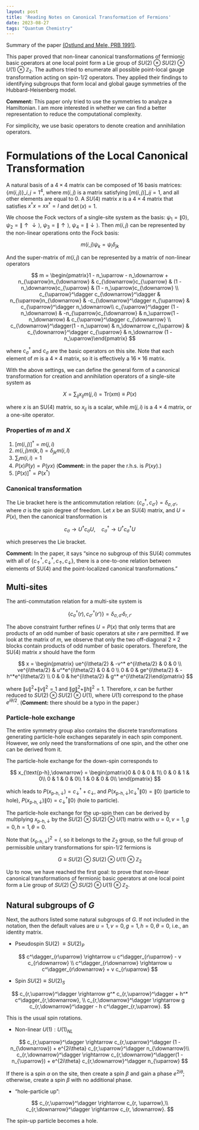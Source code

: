 ```yaml
---
layout: post
title: 'Reading Notes on Canonical Transformation of Fermions'
date: 2023-08-27
tags: "Quantum Chemistry"
---
```


Summary of the paper
[(Ostlund and Mele, PRB 1991)](https://journals.aps.org/prb/abstract/10.1103/PhysRevB.44.12413).

This paper proved that non-linear canonical transformations of fermionic basic operators at one local point form a Lie group of $SU(2) \otimes SU(2) \otimes U(1) \otimes \mathbb{Z}_2$. The authors tried to enumerate all possible point-local gauge transformation acting on spin-1/2 operators. They applied their findings to identifying subgroups that form local and global gauge symmetries of the Hubbard-Heisenberg model.

**Comment:** This paper only tried to use the symmetries to analyze a Hamiltonian. I am more interested in whether we can find a better representation to reduce the computational complexity.

For simplicity, we use basic operators to denote creation and annihilation operators. 

# Formulations of the Local Canonical Transformation

A natural basis of a $4\times 4$ matrix can be composed of 16 basis matrices: $\{m(i,j)\}\_{i,j=1}^4$, where $m(i,j)$ is a matrix satisfying $[m(i,j)]\_{ij} = 1$, and all other elements are equal to 0. A $SU(4)$ matrix $x$ is a $4\times 4$ matrix that satisfies $x^\dagger x = x x^\dagger = I$ and $\det(x) = 1$.

We choose the Fock vectors of a single-site system as the basis: $\psi_1 = \|0\rangle$, $\psi_2 = \|\uparrow\downarrow\rangle$, $\psi_3 = \|\uparrow\rangle$, $\psi_4 = \|\downarrow\rangle$. Then $m(i,j)$ can be represented by the non-linear operations onto the Fock basis:

$$
m(i,j) \psi_k = \psi_i \delta_{jk}
$$

And the super-matrix of $m(i,j)$ can be represented by a matrix of non-linear operators

 

$$
m = \begin{pmatrix}1 - n_\uparrow - n_\downarrow + n_{\uparrow}n_{\downarrow} & c_{\downarrow}c_{\uparrow} & (1 - n_\downarrow)c_{\uparrow} & (1 - n_\uparrow)c_{\downarrow} \\ c_{\uparrow}^\dagger c_{\downarrow}^\dagger &  n_{\uparrow}n_{\downarrow} & -c_{\downarrow}^\dagger n_{\uparrow} & c_{\uparrow}^\dagger n_\downarrow\\ c_{\uparrow}^\dagger (1 - n_\downarrow) & -n_{\uparrow}c_{\downarrow} & n_\uparrow(1 - n_\downarrow) & c_{\uparrow}^\dagger c_{\downarrow} \\ c_{\downarrow}^\dagger(1 - n_\uparrow) & n_\downarrow c_{\uparrow} & c_{\downarrow}^\dagger c_{\uparrow} & n_\downarrow (1 - n_\uparrow)\end{pmatrix}
$$

where $c^\dagger_\sigma$ and $c_\sigma$ are the basic operators on this site. Note that each element of $m$ is a $4\times 4$ matrix, so it is effectively a $16\times 16$ matrix.

With the above settings, we can define the general form of a canonical transformation for creation and annihilation operators of a single-site system as

$$
X = \sum_{ij} x_{ij} m(j,i) = \text{Tr}(xm) \equiv P(x)
$$

where $x$ is an SU(4) matrix, so $x_{ij}$ is a scalar, while $m(j,i)$ is a $4\times 4$ matrix, or a one-site operator. 

### Properties of $m$ and $X$

1. $[m(i,j)]^\dagger = m(j, i)$
2. $m(i,j)m(k,l) = \delta_{jk}m(i,l)$
3. $\sum_{i}m(i,i) = 1$
4. $P(x)P(y) = P(yx)$ (**Comment:** in the paper the r.h.s. is $P(xy)$.)
5. $[P(x)]^\dagger = P(x^\dagger)$

### Canonical transformation

The Lie bracket here is the anticommutation relation: $\{c_\sigma^\dagger, c_{\sigma'}\} = \delta_{\sigma,\sigma'}$, where $\sigma$ is the spin degree of freedom. Let $x$ be an SU(4) matrix, and $U = P(x)$, then the canonical transformation is

$$
c_\sigma \rightarrow U^\dagger c_\sigma U, \quad c_\sigma^\dagger \rightarrow U^\dagger c_\sigma^\dagger U
$$

which preserves the Lie bracket. 

**Comment:** In the paper, it says “since no subgroup of this SU(4) commutes with all of $\{c_\uparrow^\dagger, c_\downarrow^\dagger, c_\uparrow, c_\downarrow\}$, there is a one-to-one relation between elements of SU(4) and the point-localized canonical transformations.” 

## Multi-sites

The anti-commutation relation for a multi-site system is

$$
\{c_{\sigma}^\dagger(r), c_{\sigma'}^\dagger(r')\} = \delta_{\sigma, \sigma'}\delta_{r,r'}
$$

The above constraint further refines $U = P(x)$ that only terms that are products of an odd number of basic operators at site $r$ are permitted. If we look at the matrix of $m$, we observe that only the two off-diagonal $2\times 2$ blocks contain products of odd number of basic operators. Therefore, the SU(4) matrix $x$ should have the form

$$
x = \begin{pmatrix} ue^{i\theta/2} & -v^* e^{i\theta/2} & 0 & 0 \\ ve^{i\theta/2} & u^*e^{i\theta/2} & 0 & 0 \\ 0 & 0 & ge^{i\theta/2} & -h^*e^{i\theta/2} \\ 0 & 0 & he^{i\theta/2} & g^* e^{i\theta/2}\end{pmatrix}
$$

where $\|u\|^2 + \|v\|^2 = 1$  and $\|g\|^2 + \|h\|^2 = 1$. Therefore, $x$ can be further reduced to $SU(2) \otimes SU(2) \otimes U(1)$, where $U(1)$ correspond to the phase $e^{i\theta/2}$.  (**Comment:** there should be a typo in the paper.)

### Particle-hole exchange
The entire symmetry group also contains the discrete transformations generating particle-hole exchanges separately in each spin component. However, we only need the transformations of one spin, and the other one can be derived from it.

The particle-hole exchange for the down-spin corresponds to 

$$
x_{\text{p-h},\downarrow} = \begin{pmatrix}0 & 0 & 0 & 1\\ 0 & 0 & 1 & 0\\ 0 & 1 & 0 & 0\\ 1 & 0 & 0 & 0\\ \end{pmatrix}
$$

which leads to $P(x_{\text{p-h},\downarrow}) = c_\downarrow^\dagger + c_\downarrow$, and $P(x_{\text{p-h},\downarrow}) c_{\downarrow}^\dagger \|0\rangle = \|0\rangle$ (particle to hole), $P(x_{\text{p-h},\downarrow})  \|0\rangle = c_{\downarrow}^\dagger\|0\rangle$ (hole to particle).

The particle-hole exchange for the up-spin then can be derived by multiplying $x_{\text{p-h},\downarrow}$ by the $SU(2) \otimes SU(2) \otimes U(1)$ matrix with $u = 0, v = 1, g = 0, h = 1, \theta = 0$. 

Note that  $(x_{\text{p-h},\downarrow})^2 = I$, so it belongs to the $\mathbb{Z}_2$ group, so the full group of permissible unitary transformations for spin-1/2 fermions is 

$$
G \equiv SU(2) \otimes SU(2) \otimes U(1) \otimes \mathbb{Z}_2
$$

Up to now, we have reached the first goal: to prove that non-linear canonical transformations of fermionic basic operators at one local point form a Lie group of $SU(2) \otimes SU(2) \otimes U(1) \otimes \mathbb{Z}_2$. 

## Natural subgroups of $G$

Next, the authors listed some natural subgroups of $G$. If not included in the notation, then the default values are $u = 1, v = 0, g = 1, h = 0, \theta = 0$, i.e., an identity matrix.

- Pseudospin SU(2) $\equiv SU(2)_P$

$$
c^\dagger_{r\uparrow} \rightarrow u c^\dagger_{r\uparrow} - v c_{r\downarrow} \\ c^\dagger_{r\downarrow} \rightarrow u c^\dagger_{r\downarrow} + v c_{r\uparrow} 
$$


- Spin $SU(2) \equiv SU(2)_S$

$$
c_{r,\uparrow}^\dagger \rightarrow g^* c_{r,\uparrow}^\dagger + h^* c^\dagger_{r,\downarrow}, \\ c_{r,\downarrow}^\dagger \rightarrow g c_{r,\downarrow}^\dagger - h c^\dagger_{r,\uparrow}.
$$

This is the usual spin rotations.

- Non-linear $U(1): U(1)_{NL}$

$$
c_{r,\uparrow}^\dagger \rightarrow c_{r,\uparrow}^\dagger (1 - n_{\downarrow}) + e^{2i\theta} c_{r,\uparrow}^\dagger n_{\downarrow}\\
c_{r,\downarrow}^\dagger  \rightarrow c_{r,\downarrow}^\dagger(1 - n_{\uparrow}) + e^{2i\theta} c_{r,\downarrow}^\dagger n_{\uparrow}
$$

If there is a spin $\alpha$ on the site, then create a spin $\beta$ and gain a phase $e^{2i\theta}$; otherwise, create a spin $\beta$ with no additional phase.

- “hole-particle up”:

$$
c_{r,\uparrow}^\dagger \rightarrow c_{r, \uparrow},\\  c_{r,\downarrow}^\dagger \rightarrow c_{r, \downarrow}.
$$

The spin-up particle becomes a hole.

